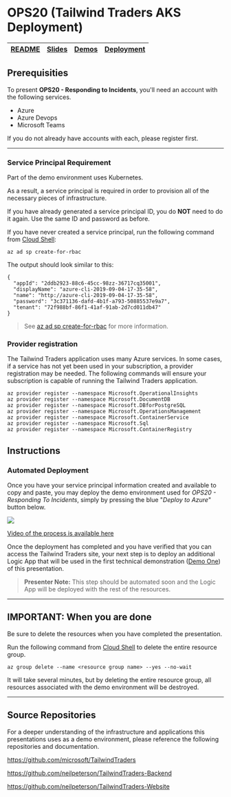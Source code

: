 # OPS20 (Tailwind Traders AKS Deployment)

| [README](/ops20/README.md) | [Slides](/ops20/slides/README.md) | [Demos](/ops20/demos/README.md) | [Deployment](/ops20/deployment/README.md) | 
|--------|-------|------------|-----------|

## Prerequisities

To present **OPS20 - Responding to Incidents**, you'll need an account with the following services.

- Azure
- Azure Devops
- Microsoft Teams

If you do not already have accounts with each, please register first.

---

### Service Principal Requirement

Part of the demo environment uses Kubernetes.

As a result, a service principal is required in order to provision all of the necessary pieces of infrastructure.

If you have already generated a service principal ID, you do **NOT** need to do it again. Use the same ID and password as before.

If you have never created a service principal, run the following command from [Cloud Shell](https://shell.azure.com):

``` az cli
az ad sp create-for-rbac
```

The output should look similar to this:

``` az cli
{
  "appId": "2ddb2923-88c6-45cc-98zz-36717cq35001",
  "displayName": "azure-cli-2019-09-04-17-35-58",
  "name": "http://azure-cli-2019-09-04-17-35-58",
  "password": "3c371136-dafd-4b1f-a793-50885537e9a7",
  "tenant": "72f988bf-86f1-41af-91ab-2d7cd011db47"
}
```

>See [az ad sp create-for-rbac](https://docs.microsoft.com/en-us/cli/azure/ad/sp?WT.mc_id=none-github-nepeters&view=azure-cli-latest#az-ad-sp-create-for-rbac) for more information.

### Provider registration

The Tailwind Traders application uses many Azure services. In some cases, if a service has not yet been used in your subscription, a provider registration may be needed. The following commands will ensure your subscription is capable of running the Tailwind Traders application.

``` az cli
az provider register --namespace Microsoft.OperationalInsights
az provider register --namespace Microsoft.DocumentDB
az provider register --namespace Microsoft.DBforPostgreSQL
az provider register --namespace Microsoft.OperationsManagement
az provider register --namespace Microsoft.ContainerService
az provider register --namespace Microsoft.Sql
az provider register --namespace Microsoft.ContainerRegistry
```

## Instructions

### Automated Deployment

Once you have your service principal information created and available to copy and paste, you may deploy the demo environment used for *OPS20 - Responding To Incidents*, simply by pressing the blue "*Deploy to Azure*" button below.

<a href="https://portal.azure.com/#create/Microsoft.Template/uri/https%3A%2F%2Fraw.githubusercontent.com%2Fneilpeterson%2Ftailwind-reference-deployment%2Fmaster%2Fdeployment-artifacts-aks%2Fazuredeploy.json" target="_blank">
    <img src="http://azuredeploy.net/deploybutton.png"/>
</a>

[Video of the process is available here](https://globaleventcdn.blob.core.windows.net/assets/ops/ops20/video/00_Deployment.mp4)

Once the deployment has completed and you have verified that you can access the Tailwind Traders site, your next step is to deploy an additional Logic App that will be used in the first technical demonstration ([Demo One](demos/01/README.md)) of this presentation.

>**Presenter Note:** This step should be automated soon and the Logic App will be deployed with the rest of the resources.

---

## **IMPORTANT:** When you are done

Be sure to delete the resources when you have completed the presentation.

Run the following command from [Cloud Shell](https://shell.azure.com) to delete the entire resource group.

``` az cli
az group delete --name <resource group name> --yes --no-wait
```

It will take several minutes, but by deleting the entire resource group, all resources associated with the demo environment will be destroyed.

---

## Source Repositories

For a deeper understanding of the infrastructure and applications this presentations uses as a demo environment, please reference the following repositories and documentation.

https://github.com/microsoft/TailwindTraders

https://github.com/neilpeterson/TailwindTraders-Backend

https://github.com/neilpeterson/TailwindTraders-Website
